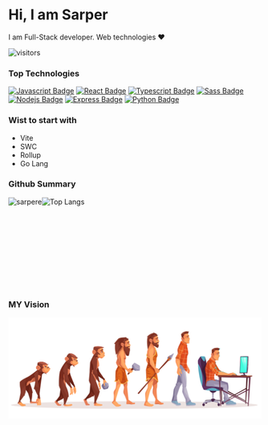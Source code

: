 # Hi, I am Sarper
I am Full-Stack developer. Web technologies :heart:


![visitors](https://komarev.com/ghpvc/?username=sarpere&style=flat)

### Top Technologies  
[![Javascript Badge](https://img.shields.io/badge/-Javascript-F0DB4F?style=plastic&labelColor=black&logo=javascript&logoColor=F0DB4F)](#)
[![React Badge](https://img.shields.io/badge/-React-61DBFB?style=plastic&labelColor=black&logo=react&logoColor=61DBFB)](#) 
[![Typescript Badge](https://img.shields.io/badge/-Typescript-007acc?style=plastic&labelColor=black&logo=typescript&logoColor=007acc)](#) 
[![Sass Badge](https://img.shields.io/badge/-Sass-61DBFB?style=plastic&labelColor=black&logo=Sass&logoColor=61DBFB)](#) 
[![Nodejs Badge](https://img.shields.io/badge/-Nodejs-3C873A?style=plastic&labelColor=black&logo=node.js&logoColor=3C873A)](#) 
[![Express Badge](https://img.shields.io/badge/-Express-61DBFB?style=plastic&labelColor=black&logo=express&logoColor=61DBFB)](#)
[![Python Badge](https://img.shields.io/badge/-Python-F0DB4F?style=plastic&labelColor=black&logo=python&logoColor=F0DB4F)](#)

### Wist to start with
<ul>
  <li>Vite</li>
  <li>SWC</li>
  <li>Rollup</li>
  <li>Go Lang</li>
</ul>

### Github Summary 
<div style="display:flex; flex-direction:row;">
  <img src="https://github-readme-stats.vercel.app/api?username=sarpere&show_icons=true&theme=gruvbox" alt="sarpere"  height="180px" /> 
  <img src="https://github-readme-stats.vercel.app/api/top-langs/?username=sarpere&layout=compact"  valign="top"  alt="Top Langs"  height="180px"/>
</div>

### MY Vision 
<img src="/programmer.jpg" alt="Evolation Sarper" />
